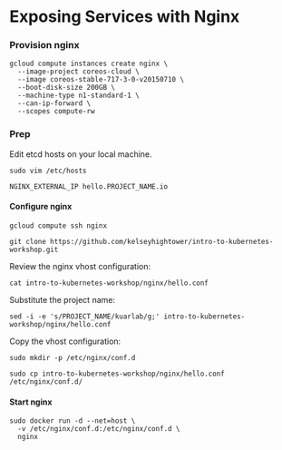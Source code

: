# Exposing Services with Nginx

### Provision nginx

```
gcloud compute instances create nginx \
  --image-project coreos-cloud \
  --image coreos-stable-717-3-0-v20150710 \
  --boot-disk-size 200GB \
  --machine-type n1-standard-1 \
  --can-ip-forward \
  --scopes compute-rw
```

### Prep 

Edit etcd hosts on your local machine.

```
sudo vim /etc/hosts
```

```
NGINX_EXTERNAL_IP hello.PROJECT_NAME.io
```

#### Configure nginx

```
gcloud compute ssh nginx
```

```
git clone https://github.com/kelseyhightower/intro-to-kubernetes-workshop.git
```

Review the nginx vhost configuration:

```
cat intro-to-kubernetes-workshop/nginx/hello.conf
```

Substitute the project name:

```
sed -i -e 's/PROJECT_NAME/kuarlab/g;' intro-to-kubernetes-workshop/nginx/hello.conf
```

Copy the vhost configuration:

```
sudo mkdir -p /etc/nginx/conf.d
```

```
sudo cp intro-to-kubernetes-workshop/nginx/hello.conf  /etc/nginx/conf.d/
```

#### Start nginx

```
sudo docker run -d --net=host \
  -v /etc/nginx/conf.d:/etc/nginx/conf.d \
  nginx
```
